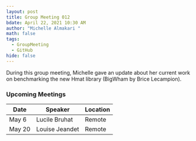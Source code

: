 ```yaml
---
layout: post
title: Group Meeting 012
bdate: April 22, 2021 10:30 AM
author: "Michelle Almakari "
math: false
tags:
  - GroupMeeting
  - GitHub
hide: false
---
```

During this group meeting, Michelle gave an update about her current work on benchmarking the new Hmat library (BigWham by Brice Lecampion). 


### Upcoming Meetings

| Date     | Speaker           | Location |
| -------- | ----------------- | -------- |
| May    6 | Lucile Bruhat     | Remote   |
| May    20| Louise Jeandet    | Remote   |